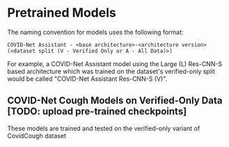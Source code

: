 <!--TODO: Frank put the model results here as well-->
<!--TODO: Alex, create google account and share the models in google drive, or hayden may have an account we can use?-->
# Pretrained Models

The naming convention for models uses the following format:
```
COVID-Net Assistant - <base architecture>-<architecture version> (<dataset split (V - Verified Only or A - All Data)>)
```
For example, a COVID-Net Assistant model using the Large (L) Res-CNN-S based architecture which was trained on the dataset's verified-only split would be called "COVID-Net Assistant Res-CNN-S (V)".

## COVID-Net Cough Models on Verified-Only Data [TODO: upload pre-trained checkpoints]
These models are trained and tested on the verified-only variant of CovidCough dataset

